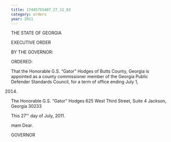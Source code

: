 ```yaml
---
title: 17445755407_27_11_03
category: orders
year: 2011
---
```

 

THE STATE OF GEORGIA

EXECUTIVE ORDER

BY THE GOVERNOR:

ORDERED:

That the Honorable G.S. “Gator” Hodges of Butts
County, Georgia is appointed as a county
commissioner member of the Georgia Public Defender
Standards Council, for a term of office ending July 1,

2014.

The Honorable G.S. “Gator” Hodges
625 West Third Street, Suite 4
Jackson, Georgia 30233

This 27”‘ day of July, 2011.

mam Dear.

GOVERNOR

